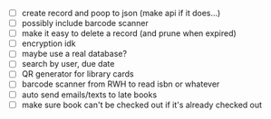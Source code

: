 - [ ] create record and poop to json (make api if it does...)
- [ ] possibly include barcode scanner
- [ ] make it easy to delete a record (and prune when expired)
- [ ] encryption idk
- [ ] maybe use a real database?
- [ ] search by user, due date
- [ ] QR generator for library cards
- [ ] barcode scanner from RWH to read isbn or whatever
- [ ] auto send emails/texts to late books
- [ ] make sure book can't be checked out if it's already checked out

